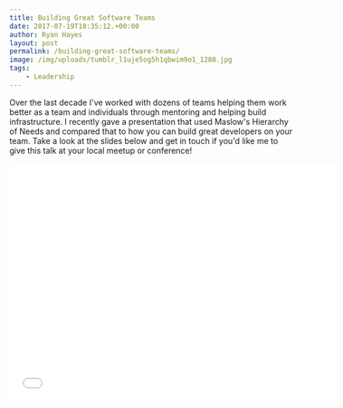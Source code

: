 ```yaml
---
title: Building Great Software Teams
date: 2017-07-19T18:35:12.+00:00
author: Ryan Hayes
layout: post
permalink: /building-great-software-teams/
image: /img/uploads/tumblr_l1uje5og5h1qbwim9o1_1280.jpg
tags: 
    - Leadership
---
```

Over the last decade I've worked with dozens of teams helping them work better as a team and individuals through mentoring and helping build infrastructure. I recently gave a presentation that used Maslow's Hierarchy of Needs and compared that to how you can build great developers on your team. Take a look at the slides below and get in touch if you'd like me to give this talk at your local meetup or conference!

<iframe src="//slides.com/ryanhayes/deck-12/embed" width="576" height="420" scrolling="no" frameborder="0" webkitallowfullscreen mozallowfullscreen allowfullscreen></iframe>
